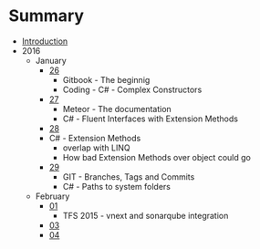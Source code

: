 # Summary

* [Introduction](README.md)
* 2016
   * January
       * [26](2016/January/26.md)
           * Gitbook - The beginnig
           * Coding - C# - Complex Constructors
       * [27](2016/January/27.md)
           * Meteor - The documentation
           * C# - Fluent Interfaces with Extension Methods
       * [28](2016/January/28.md)
        * C# - Extension Methods
            *  overlap with LINQ
            *  How bad Extension Methods over object could go
       * [29](2016/January/29.md)
            * GIT - Branches, Tags and Commits
            * C# - Paths to system folders
   * February
        * [01](2016/February/01.md)
            * TFS 2015 - vnext and sonarqube integration
        * [03](2016/February/03.md)
        * [04](2016/February/04.md)

